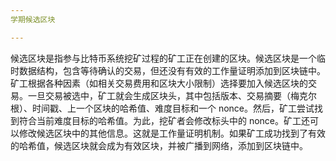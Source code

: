 ```yaml
---
学期候选区块

---
```

候选区块是指参与比特币系统挖矿过程的矿工正在创建的区块。候选区块是一个临时数据结构，包含等待确认的交易，但还没有有效的工作量证明添加到区块链中。矿工根据各种因素（如相关交易费用和区块大小限制）选择要加入候选区块的交易。一旦交易被选中，矿工就会生成区块头，其中包括版本、交易摘要（梅克尔根）、时间戳、上一个区块的哈希值、难度目标和一个 nonce。然后，矿工尝试找到符合当前难度目标的哈希值。为此，挖矿者会修改标头中的 nonce。矿工还可以修改候选区块中的其他信息。这就是工作量证明机制。如果矿工成功找到了有效的哈希值，候选区块就会成为有效区块，并被广播到网络，添加到区块链中。